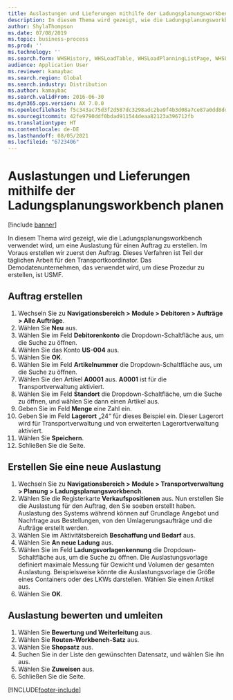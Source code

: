```yaml
---
title: Auslastungen und Lieferungen mithilfe der Ladungsplanungsworkbench planen
description: In diesem Thema wird gezeigt, wie die Ladungsplanungsworkbench verwendet wird, um eine Auslastung für einen Auftrag zu erstellen.
author: ShylaThompson
ms.date: 07/08/2019
ms.topic: business-process
ms.prod: ''
ms.technology: ''
ms.search.form: WHSHistory, WHSLoadTable, WHSLoadPlanningListPage, WHSLoadPlanningWorkbench
audience: Application User
ms.reviewer: kamaybac
ms.search.region: Global
ms.search.industry: Distribution
ms.author: kamaybac
ms.search.validFrom: 2016-06-30
ms.dyn365.ops.version: AX 7.0.0
ms.openlocfilehash: f5c343ac75d3f2d587dc3298adc2ba9f4b3d08a7ce87a0dd8dd0791cf4d4e050
ms.sourcegitcommit: 42fe9790ddf0bdad911544deaa82123a396712fb
ms.translationtype: HT
ms.contentlocale: de-DE
ms.lasthandoff: 08/05/2021
ms.locfileid: "6723406"
---
```

# <a name="plan-loads-and-shipments-using-the-load-planning-workbench"></a>Auslastungen und Lieferungen mithilfe der Ladungsplanungsworkbench planen

[!include [banner](../../includes/banner.md)]

In diesem Thema wird gezeigt, wie die Ladungsplanungsworkbench verwendet wird, um eine Auslastung für einen Auftrag zu erstellen. Im Voraus erstellen wir zuerst den Auftrag. Dieses Verfahren ist Teil der täglichen Arbeit für den Transportkoordinator. Das Demodatenunternehmen, das verwendet wird, um diese Prozedur zu erstellen, ist USMF.


## <a name="create-a-sales-order"></a>Auftrag erstellen
1. Wechseln Sie zu **Navigationsbereich > Module > Debitoren > Aufträge > Alle Aufträge**.
2. Wählen Sie **Neu** aus.
3. Wählen Sie im Feld **Debitorenkonto** die Dropdown-Schaltfläche aus, um die Suche zu öffnen.
4. Wählen Sie das Konto **US-004** aus.
5. Wählen Sie **OK**.
6. Wählen Sie im Feld **Artikelnummer** die Dropdown-Schaltfläche aus, um die Suche zu öffnen.
7. Wählen Sie den Artikel **A0001** aus. **A0001** ist für die Transportverwaltung aktiviert.  
8. Wählen Sie im Feld **Standort** die Dropdown-Schaltfläche, um die Suche zu öffnen, und wählen Sie dann einen Artikel aus.
9. Geben Sie im Feld **Menge** eine Zahl ein.
10. Geben Sie im Feld **Lagerort** „24“ für dieses Beispiel ein. Dieser Lagerort wird für Transportverwaltung und von erweiterten Lagerortverwaltung aktiviert.  
11. Wählen Sie **Speichern**.
12. Schließen Sie die Seite.

## <a name="create-a-new-load"></a>Erstellen Sie eine neue Auslastung
1. Wechseln Sie zu **Navigationsbereich > Module > Transportverwaltung > Planung > Ladungsplanungsworkbench**.
2. Wählen Sie die Registerkarte **Verkaufspositionen** aus. Nun erstellen Sie die Auslastung für den Auftrag, den Sie soeben erstellt haben. Auslastung des Systems während können auf Grundlage Angebot und Nachfrage aus Bestellungen, von den Umlagerungsaufträge und die Aufträge erstellt werden.  
3. Wählen Sie im Aktivitätsbereich **Beschaffung und Bedarf** aus.
4. Wählen Sie **An neue Ladung** aus.
5. Wählen Sie im Feld **Ladungsvorlagenkennung** die Dropdown-Schaltfläche aus, um die Suche zu öffnen. Die Auslastungsvorlage definiert maximale Messung für Gewicht und Volumen der gesamten Auslastung. Beispielsweise könnte die Auslastungsvorlage die Größe eines Containers oder des LKWs darstellen. Wählen Sie einen Artikel aus.
6. Wählen Sie **OK**.

## <a name="rate-and-route-the-load"></a>Auslastung bewerten und umleiten
1. Wählen Sie **Bewertung und Weiterleitung** aus.
2. Wählen Sie **Routen-Workbench-Satz** aus.
3. Wählen Sie **Shopsatz** aus.
4. Suchen Sie in der Liste den gewünschten Datensatz, und wählen Sie ihn aus.
5. Wählen Sie **Zuweisen** aus.
6. Schließen Sie die Seite.



[!INCLUDE[footer-include](../../../includes/footer-banner.md)]